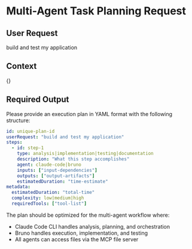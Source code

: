 # Multi-Agent Task Planning Request

## User Request
build and test my application

## Context
{}

## Required Output
Please provide an execution plan in YAML format with the following structure:

```yaml
id: unique-plan-id
userRequest: "build and test my application"
steps:
  - id: step-1
    type: analysis|implementation|testing|documentation
    description: "What this step accomplishes"
    agent: claude-code|bruno
    inputs: ["input-dependencies"]
    outputs: ["output-artifacts"]
    estimatedDuration: "time-estimate"
metadata:
  estimatedDuration: "total-time"
  complexity: low|medium|high
  requiredTools: ["tool-list"]
```

The plan should be optimized for the multi-agent workflow where:
- Claude Code CLI handles analysis, planning, and orchestration
- Bruno handles execution, implementation, and testing
- All agents can access files via the MCP file server
